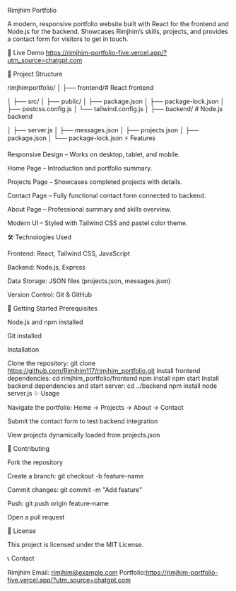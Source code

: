 Rimjhim Portfolio

A modern, responsive portfolio website built with React for the frontend and Node.js for the backend. Showcases Rimjhim’s skills, projects, and provides a contact form for visitors to get in touch.

🔗 Live Demo
https://rimjhim-portfolio-five.vercel.app/?utm_source=chatgpt.com


📁 Project Structure


rimjhimportfolio/
│
├── frontend/# React frontend

│   ├── src/
│   ├── public/
│   ├── package.json
│   ├── package-lock.json
│   ├── postcss.config.js
│   └── tailwind.config.js
│
├── backend/    # Node.js backend

│   ├── server.js
│   ├── messages.json
│   ├── projects.json
│   ├── package.json
│   └── package-lock.json
⚡ Features

Responsive Design – Works on desktop, tablet, and mobile.

Home Page – Introduction and portfolio summary.

Projects Page – Showcases completed projects with details.

Contact Page – Fully functional contact form connected to backend.

About Page – Professional summary and skills overview.

Modern UI – Styled with Tailwind CSS and pastel color theme.

🛠 Technologies Used

Frontend: React, Tailwind CSS, JavaScript

Backend: Node.js, Express

Data Storage: JSON files (projects.json, messages.json)

Version Control: Git & GitHub

🚀 Getting Started
Prerequisites

Node.js and npm installed

Git installed

Installation

Clone the repository:
git clone https://github.com/Rimjhim117/rimjhim_portfolio.git
Install frontend dependencies:
cd rimjhim_portfolio/frontend
npm install
npm start
Install backend dependencies and start server:
cd ../backend
npm install
node server.js
✨ Usage

Navigate the portfolio: Home → Projects → About → Contact

Submit the contact form to test backend integration

View projects dynamically loaded from projects.json

📌 Contributing

Fork the repository

Create a branch: git checkout -b feature-name

Commit changes: git commit -m "Add feature"

Push: git push origin feature-name

Open a pull request

📄 License

This project is licensed under the MIT License.

📞 Contact

Rimjhim
Email: rimjhim@example.com
Portfolio:https://rimjhim-portfolio-five.vercel.app/?utm_source=chatgpt.com
